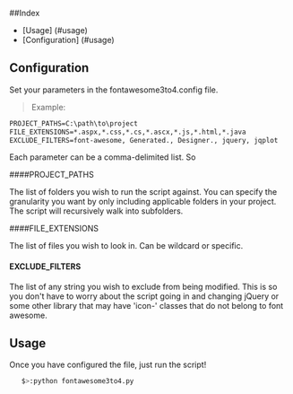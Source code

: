 ##Index

* [Usage] (#usage)
* [Configuration] (#usage)

## Configuration

Set your parameters in the fontawesome3to4.config file.

> Example:

```txt
PROJECT_PATHS=C:\path\to\project
FILE_EXTENSIONS=*.aspx,*.css,*.cs,*.ascx,*.js,*.html,*.java
EXCLUDE_FILTERS=font-awesome, Generated., Designer., jquery, jqplot
```

Each parameter can be a comma-delimited list.  So 

####PROJECT_PATHS

The list of folders you wish to run the script against.  You can specify the granularity you want by only including applicable folders in your project.  The script will recursively walk into subfolders.

####FILE_EXTENSIONS

The list of files you wish to look in.  Can be wildcard or specific.

#### EXCLUDE_FILTERS

The list of any string you wish to exclude from being modified.  This is so you don't have to worry about the script going in and changing jQuery or some other library that may have 'icon-' classes that do not belong to font awesome.



## Usage

Once you have configured the file, just run the script!

```bash
   $>:python fontawesome3to4.py
```

